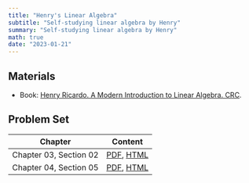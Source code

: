 ```yaml
---
title: "Henry's Linear Algebra"
subtitle: "Self-studying linear algebra by Henry"
summary: "Self-studying linear algebra by Henry"
math: true
date: "2023-01-21"
---
```


## Materials

- Book: [Henry Ricardo. A Modern Introduction to Linear Algebra. CRC](https://www.taylorfrancis.com/books/mono/10.1201/b16027/modern-introduction-linear-algebra-henry-ricardo).

## Problem Set

| Chapter      | Content  |
|--------------|-----------|
| Chapter 03, Section 02 | [PDF](./ch03-sec02_sol.pdf), [HTML](/henry-linear-post/ch03-sec02) |
| Chapter 04, Section 05 | [PDF](./ch04-sec05_sol.pdf), [HTML](/henry-linear-post/ch04-sec05) |
